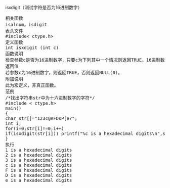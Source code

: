 isxdigit（测试字符是否为16进制数字）
<pre>相关函数
isalnum，isdigit
表头文件
#include< ctype.h>
定义函数
int isxdigit (int c)
函数说明
检查参数c是否为16进制数字，只要c为下列其中一个情况则返回TRUE。16进制数字:0123456789ABCDEF。
返回值
若参数c为16进制数字，则返回TRUE，否则返回NULL(0)。
附加说明
此为宏定义，非真正函数。
范例
/*找出字符串str中为十六进制数字的字符*/
#include < ctype.h>
main()
{
char str[]="123c@#FDsP[e?";
int i;
for(i=0;str[i]!=0;i++)
if(isxdigit(str[i])) printf("%c is a hexadecimal digits\n",str[i]);
}
执行
1 is a hexadecimal digits
2 is a hexadecimal digits
3 is a hexadecimal digits
c is a hexadecimal digits
F is a hexadecimal digits
D is a hexadecimal digits
e is a hexadecimal digits</pre>